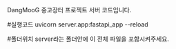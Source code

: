 DangMooG 중고장터 프로젝트 서버 코드입니다.

#실행코드
uvicorn server.app:fastapi_app --reload  

#폴더위치
server라는 폴더안에 이 전체 파일을 포함시켜주세요.
